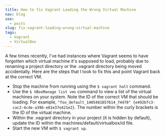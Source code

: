 ```yaml
---
title: How to fix Vagrant Loading the Wrong Virtual Machine
nav: blog
use:
  - posts
slug: fix-vagrant-loading-wrong-virtual-machine
tags:
  - Vagrant
  - VirtualBox
---
```

A few times recently, I've had instances where Vagrant seems to have forgotten which virtual machine it's supposed to load, probably due to renaming a project directory or the .vagrant directory being moved accidentally. Here are the steps that I took to fix this and point Vagrant back at the correct VM.

* Stop the machine from running using the `$ vagrant halt` command.
* Use the `$ VBoxManage list vms` command to view a list of the virtual machines on your system. Note the ID of the correct VM that should be loading. For example, `"foo_default_1405481857614_74478" {e492bfc3-cac2-4cde-a396-e81e37e421e2}`. The number within the curly brackets is the ID of the virtual machine.
* Within the .vagrant directory in your project (it is hidden by default), update the ID within the machines/default/virtualbox/id file.
* Start the new VM with `$ vagrant up`.